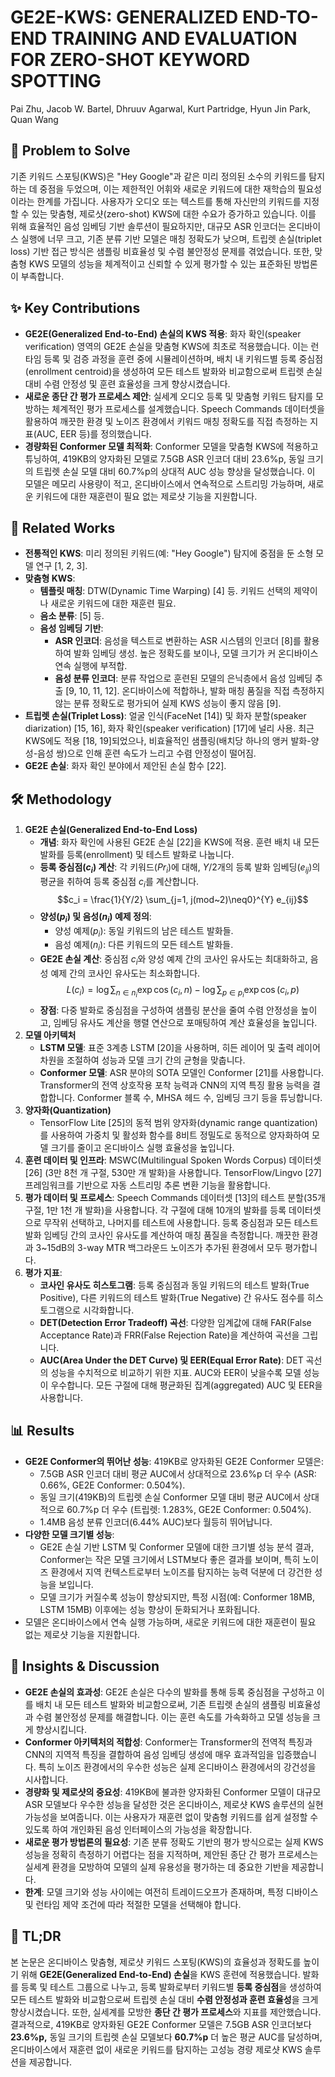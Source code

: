 # GE2E-KWS: GENERALIZED END-TO-END TRAINING AND EVALUATION FOR ZERO-SHOT KEYWORD SPOTTING

Pai Zhu, Jacob W. Bartel, Dhruuv Agarwal, Kurt Partridge, Hyun Jin Park, Quan Wang

## 🧩 Problem to Solve

기존 키워드 스포팅(KWS)은 "Hey Google"과 같은 미리 정의된 소수의 키워드를 탐지하는 데 중점을 두었으며, 이는 제한적인 어휘와 새로운 키워드에 대한 재학습의 필요성이라는 한계를 가집니다. 사용자가 오디오 또는 텍스트를 통해 자신만의 키워드를 지정할 수 있는 맞춤형, 제로샷(zero-shot) KWS에 대한 수요가 증가하고 있습니다. 이를 위해 효율적인 음성 임베딩 기반 솔루션이 필요하지만, 대규모 ASR 인코더는 온디바이스 실행에 너무 크고, 기존 분류 기반 모델은 매칭 정확도가 낮으며, 트립렛 손실(triplet loss) 기반 접근 방식은 샘플링 비효율성 및 수렴 불안정성 문제를 겪었습니다. 또한, 맞춤형 KWS 모델의 성능을 체계적이고 신뢰할 수 있게 평가할 수 있는 표준화된 방법론이 부족합니다.

## ✨ Key Contributions

- **GE2E(Generalized End-to-End) 손실의 KWS 적용**: 화자 확인(speaker verification) 영역의 GE2E 손실을 맞춤형 KWS에 최초로 적용했습니다. 이는 런타임 등록 및 검증 과정을 훈련 중에 시뮬레이션하며, 배치 내 키워드별 등록 중심점(enrollment centroid)을 생성하여 모든 테스트 발화와 비교함으로써 트립렛 손실 대비 수렴 안정성 및 훈련 효율성을 크게 향상시켰습니다.
- **새로운 종단 간 평가 프로세스 제안**: 실세계 오디오 등록 및 맞춤형 키워드 탐지를 모방하는 체계적인 평가 프로세스를 설계했습니다. Speech Commands 데이터셋을 활용하여 깨끗한 환경 및 노이즈 환경에서 키워드 매칭 정확도를 직접 측정하는 지표(AUC, EER 등)를 정의했습니다.
- **경량화된 Conformer 모델 최적화**: Conformer 모델을 맞춤형 KWS에 적용하고 튜닝하여, 419KB의 양자화된 모델로 7.5GB ASR 인코더 대비 23.6%p, 동일 크기의 트립렛 손실 모델 대비 60.7%p의 상대적 AUC 성능 향상을 달성했습니다. 이 모델은 메모리 사용량이 적고, 온디바이스에서 연속적으로 스트리밍 가능하며, 새로운 키워드에 대한 재훈련이 필요 없는 제로샷 기능을 지원합니다.

## 📎 Related Works

- **전통적인 KWS**: 미리 정의된 키워드(예: "Hey Google") 탐지에 중점을 둔 소형 모델 연구 [1, 2, 3].
- **맞춤형 KWS**:
  - **템플릿 매칭**: DTW(Dynamic Time Warping) [4] 등. 키워드 선택의 제약이나 새로운 키워드에 대한 재훈련 필요.
  - **음소 분류**: [5] 등.
  - **음성 임베딩 기반**:
    - **ASR 인코더**: 음성을 텍스트로 변환하는 ASR 시스템의 인코더 [8]를 활용하여 발화 임베딩 생성. 높은 정확도를 보이나, 모델 크기가 커 온디바이스 연속 실행에 부적합.
    - **음성 분류 인코더**: 분류 작업으로 훈련된 모델의 은닉층에서 음성 임베딩 추출 [9, 10, 11, 12]. 온디바이스에 적합하나, 발화 매칭 품질을 직접 측정하지 않는 분류 정확도로 평가되어 실제 KWS 성능이 좋지 않음 [9].
- **트립렛 손실(Triplet Loss)**: 얼굴 인식(FaceNet [14]) 및 화자 분할(speaker diarization) [15, 16], 화자 확인(speaker verification) [17]에 널리 사용. 최근 KWS에도 적용 [18, 19]되었으나, 비효율적인 샘플링(배치당 하나의 앵커 발화-양성-음성 쌍)으로 인해 훈련 속도가 느리고 수렴 안정성이 떨어짐.
- **GE2E 손실**: 화자 확인 분야에서 제안된 손실 함수 [22].

## 🛠️ Methodology

1. **GE2E 손실(Generalized End-to-End Loss)**
   - **개념**: 화자 확인에 사용된 GE2E 손실 [22]을 KWS에 적용. 훈련 배치 내 모든 발화를 등록(enrollment) 및 테스트 발화로 나눕니다.
   - **등록 중심점($c_i$) 계산**: 각 키워드($Pr_i$)에 대해, $Y/2$개의 등록 발화 임베딩($e_{ij}$)의 평균을 취하여 등록 중심점 $c_i$를 계산합니다.
     $$c_i = \frac{1}{Y/2} \sum_{j=1, j(mod~2)\neq0}^{Y} e_{ij}$$
   - **양성($p_i$) 및 음성($n_i$) 예제 정의**:
     - 양성 예제($p_i$): 동일 키워드의 남은 테스트 발화들.
     - 음성 예제($n_i$): 다른 키워드의 모든 테스트 발화들.
   - **GE2E 손실 계산**: 중심점 $c_i$와 양성 예제 간의 코사인 유사도는 최대화하고, 음성 예제 간의 코사인 유사도는 최소화합니다.
     $$L(c_i) = \log \sum_{n \in n_i} \exp \cos(c_i, n) - \log \sum_{p \in p_i} \exp \cos(c_i, p)$$
   - **장점**: 다중 발화로 중심점을 구성하여 샘플링 분산을 줄여 수렴 안정성을 높이고, 임베딩 유사도 계산을 행렬 연산으로 포매팅하여 계산 효율성을 높입니다.
2. **모델 아키텍처**
   - **LSTM 모델**: 표준 3계층 LSTM [20]을 사용하며, 히든 레이어 및 출력 레이어 차원을 조절하여 성능과 모델 크기 간의 균형을 맞춥니다.
   - **Conformer 모델**: ASR 분야의 SOTA 모델인 Conformer [21]를 사용합니다. Transformer의 전역 상호작용 포착 능력과 CNN의 지역 특징 활용 능력을 결합합니다. Conformer 블록 수, MHSA 헤드 수, 임베딩 크기 등을 튜닝합니다.
3. **양자화(Quantization)**
   - TensorFlow Lite [25]의 동적 범위 양자화(dynamic range quantization)를 사용하여 가중치 및 활성화 함수를 8비트 정밀도로 동적으로 양자화하여 모델 크기를 줄이고 온디바이스 실행 효율성을 높입니다.
4. **훈련 데이터 및 인프라**: MSWC(Multilingual Spoken Words Corpus) 데이터셋 [26] (3만 8천 개 구절, 530만 개 발화)을 사용합니다. TensorFlow/Lingvo [27] 프레임워크를 기반으로 자동 스트리밍 추론 변환 기능을 활용합니다.
5. **평가 데이터 및 프로세스**: Speech Commands 데이터셋 [13]의 테스트 분할(35개 구절, 1만 1천 개 발화)을 사용합니다. 각 구절에 대해 10개의 발화를 등록 데이터셋으로 무작위 선택하고, 나머지를 테스트에 사용합니다. 등록 중심점과 모든 테스트 발화 임베딩 간의 코사인 유사도를 계산하여 매칭 품질을 측정합니다. 깨끗한 환경과 3~15dB의 3-way MTR 백그라운드 노이즈가 추가된 환경에서 모두 평가합니다.
6. **평가 지표**:
   - **코사인 유사도 히스토그램**: 등록 중심점과 동일 키워드의 테스트 발화(True Positive), 다른 키워드의 테스트 발화(True Negative) 간 유사도 점수를 히스토그램으로 시각화합니다.
   - **DET(Detection Error Tradeoff) 곡선**: 다양한 임계값에 대해 FAR(False Acceptance Rate)과 FRR(False Rejection Rate)을 계산하여 곡선을 그립니다.
   - **AUC(Area Under the DET Curve) 및 EER(Equal Error Rate)**: DET 곡선의 성능을 수치적으로 비교하기 위한 지표. AUC와 EER이 낮을수록 모델 성능이 우수합니다. 모든 구절에 대해 평균화된 집계(aggregated) AUC 및 EER을 사용합니다.

## 📊 Results

- **GE2E Conformer의 뛰어난 성능**: 419KB로 양자화된 GE2E Conformer 모델은:
  - 7.5GB ASR 인코더 대비 평균 AUC에서 상대적으로 23.6%p 더 우수 (ASR: 0.66%, GE2E Conformer: 0.504%).
  - 동일 크기(419KB)의 트립렛 손실 Conformer 모델 대비 평균 AUC에서 상대적으로 60.7%p 더 우수 (트립렛: 1.283%, GE2E Conformer: 0.504%).
  - 1.4MB 음성 분류 인코더(6.44% AUC)보다 월등히 뛰어납니다.
- **다양한 모델 크기별 성능**:
  - GE2E 손실 기반 LSTM 및 Conformer 모델에 대한 크기별 성능 분석 결과, Conformer는 작은 모델 크기에서 LSTM보다 좋은 결과를 보이며, 특히 노이즈 환경에서 지역 컨텍스트로부터 노이즈를 탐지하는 능력 덕분에 더 강건한 성능을 보입니다.
  - 모델 크기가 커질수록 성능이 향상되지만, 특정 시점(예: Conformer 18MB, LSTM 15MB) 이후에는 성능 향상이 둔화되거나 포화됩니다.
- 모델은 온디바이스에서 연속 실행 가능하며, 새로운 키워드에 대한 재훈련이 필요 없는 제로샷 기능을 지원합니다.

## 🧠 Insights & Discussion

- **GE2E 손실의 효과성**: GE2E 손실은 다수의 발화를 통해 등록 중심점을 구성하고 이를 배치 내 모든 테스트 발화와 비교함으로써, 기존 트립렛 손실의 샘플링 비효율성과 수렴 불안정성 문제를 해결합니다. 이는 훈련 속도를 가속화하고 모델 성능을 크게 향상시킵니다.
- **Conformer 아키텍처의 적합성**: Conformer는 Transformer의 전역적 특징과 CNN의 지역적 특징을 결합하여 음성 임베딩 생성에 매우 효과적임을 입증했습니다. 특히 노이즈 환경에서의 우수한 성능은 실제 온디바이스 환경에서의 강건성을 시사합니다.
- **경량화 및 제로샷의 중요성**: 419KB에 불과한 양자화된 Conformer 모델이 대규모 ASR 모델보다 우수한 성능을 달성한 것은 온디바이스, 제로샷 KWS 솔루션의 실현 가능성을 보여줍니다. 이는 사용자가 재훈련 없이 맞춤형 키워드를 쉽게 설정할 수 있도록 하여 개인화된 음성 인터페이스의 가능성을 확장합니다.
- **새로운 평가 방법론의 필요성**: 기존 분류 정확도 기반의 평가 방식으로는 실제 KWS 성능을 정확히 측정하기 어렵다는 점을 지적하며, 제안된 종단 간 평가 프로세스는 실세계 환경을 모방하여 모델의 실제 유용성을 평가하는 데 중요한 기반을 제공합니다.
- **한계**: 모델 크기와 성능 사이에는 여전히 트레이드오프가 존재하며, 특정 디바이스 및 런타임 제약 조건에 따라 적절한 모델을 선택해야 합니다.

## 📌 TL;DR

본 논문은 온디바이스 맞춤형, 제로샷 키워드 스포팅(KWS)의 효율성과 정확도를 높이기 위해 **GE2E(Generalized End-to-End) 손실**을 KWS 훈련에 적용했습니다. 발화를 등록 및 테스트 그룹으로 나누고, 등록 발화로부터 키워드별 **등록 중심점**을 생성하여 모든 테스트 발화와 비교함으로써 트립렛 손실 대비 **수렴 안정성과 훈련 효율성**을 크게 향상시켰습니다. 또한, 실세계를 모방한 **종단 간 평가 프로세스**와 지표를 제안했습니다. 결과적으로, 419KB로 양자화된 GE2E Conformer 모델은 7.5GB ASR 인코더보다 **23.6%p,** 동일 크기의 트립렛 손실 모델보다 **60.7%p** 더 높은 평균 AUC를 달성하며, 온디바이스에서 재훈련 없이 새로운 키워드를 탐지하는 고성능 경량 제로샷 KWS 솔루션을 제공합니다.
